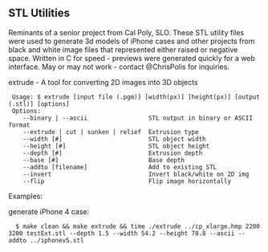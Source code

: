 ## STL Utilities

Reminants of a senior project from Cal Poly, SLO. These STL utility files were used to generate 3d models of iPhone cases and other projects from black and white image files that represented either raised or negative space. Written in C for speed - previews were generated quickly for a web interface. May or may not work - contact @ChrisPolis for inquiries.

extrude - A tool for converting 2D images into 3D objects

```
 Usage: $ extrude [input file (.pgm)] [width(px)] [height(px)] [output (.stl)] [options]
 Options: 
    --binary | --ascii                 STL output in binary or ASCII format
    --extrude | cut | sunken | relief  Extrusion type
    --width [#]                        STL object width
    --height [#]                       STL object height
    --depth [#]                        Extrusion depth 
    --base [#]                         Base depth 
    --addto [filename]                 Add to existing STL 
    --invert                           Invert black/white on 2D img 
    --flip                             Flip image horizontally
```

 Examples:

  generate iPhone 4 case:
```
  $ make clean && make extrude && time ./extrude ../cp_xlarge.hmp 2200 3200 testExt.stl --depth 1.5 --width 54.2 --height 78.8 --ascii --addto ../iphonev5.stl
``` 
